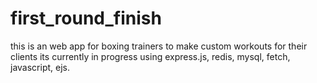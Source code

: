 # first_round_finish

this is an web app for boxing trainers to make custom workouts for their clients its currently in progress using express.js, redis, mysql, fetch, javascript, ejs.
